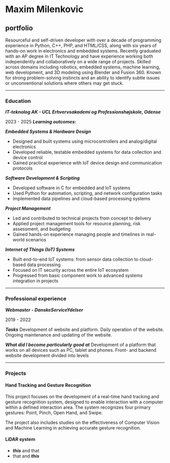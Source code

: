# Maxim Milenkovic

## portfolio
Resourceful and self-driven developer with over a decade of programming experience in
Python, C++, PHP, and HTML/CSS, along with six years of hands-on work in electronics
and embedded systems. Recently graduated with an AP degree in IT Technology and
have experience working both independently and collaboratively on a wide range of
projects. Skilled across domains including robotics, embedded systems, machine
learning, web development, and 3D modeling using Blender and Fusion 360. Known for
strong problem-solving instincts and an ability to identify subtle issues or
unconventional solutions where others may get stuck.

---

### Education
***IT-teknolog AK - UCL Erhvervsakademi og Professionshøjskole, Odense***

2023 - 2025
***Learning outcomes:***

***Embedded Systems & Hardware Design***
* Designed and built systems using microcontrollers and analog/digital electronics
* Developed reliable, testable embedded systems for data collection and device control
* Gained practical experience with IoT device design and communication protocols

***Software Development & Scripting***
* Developed software in C for embedded and IoT systems
* Used Python for automation, scripting, and network configuration tasks
* Implemented data pipelines and cloud-based processing systems

***Project Management***
* Led and contributed to technical projects from concept to delivery
* Applied project management tools for resource planning, risk assessment, and budgeting
* Gained hands-on experience managing people and timelines in real-world scenarios

***Internet of Things (IoT) Systems***
* Built end-to-end IoT systems: from sensor data collection to cloud-based data processing
* Focused on IT security across the entire IoT ecosystem
* Progressed from basic component work to advanced systems integration in projects

---

### Professional experience 
***Webmaster - DanskeServiceYdelser***

2019 - 2022

***Tasks***
Development of website and platform. Daily operation of the website. Ongoing
maintenance and updating of the website.

***What did I become particularly good at***
Development of a platform that works on all devices such as PC, tablet and phones.
Front- and backend website development divided into levels

---
### Projects

#### Hand Tracking and Gesture Recognition
This project focuses on the development of a real-time hand tracking and gesture recognition system, designed to enable interaction with a computer within a defined interaction area. The system recognizes four primary gestures: Point, Pinch, Open Hand, and Swipe.

The project also includes studies on the effectiveness of Computer Vision and Machine Learning in achieving accurate gesture recognition.



#### LiDAR system
* ***this*** and that
* that and ***this***

